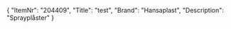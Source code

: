 {
  "ItemNr": "204409",
  "Title": "test",
  "Brand": "Hansaplast",
  "Description": "Sprayplåster"
}